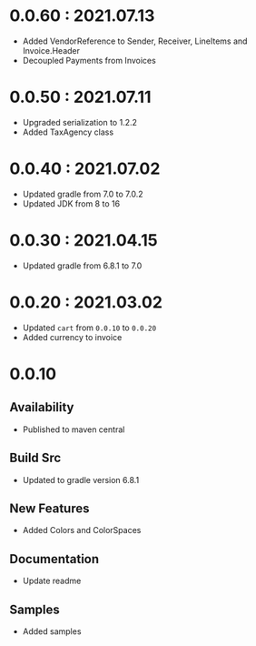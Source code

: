 # 0.0.60 : 2021.07.13

- Added VendorReference to Sender, Receiver, LineItems and Invoice.Header
- Decoupled Payments from Invoices

# 0.0.50 : 2021.07.11

- Upgraded serialization to 1.2.2
- Added TaxAgency class

# 0.0.40 : 2021.07.02

- Updated gradle from 7.0 to 7.0.2
- Updated JDK from 8 to 16

# 0.0.30 : 2021.04.15

- Updated gradle from 6.8.1 to 7.0

# 0.0.20 : 2021.03.02

- Updated `cart` from `0.0.10` to `0.0.20`
- Added currency to invoice

# 0.0.10

## Availability

- Published to maven central

## Build Src

- Updated to gradle version 6.8.1

## New Features

- Added Colors and ColorSpaces

## Documentation

- Update readme

## Samples

- Added samples